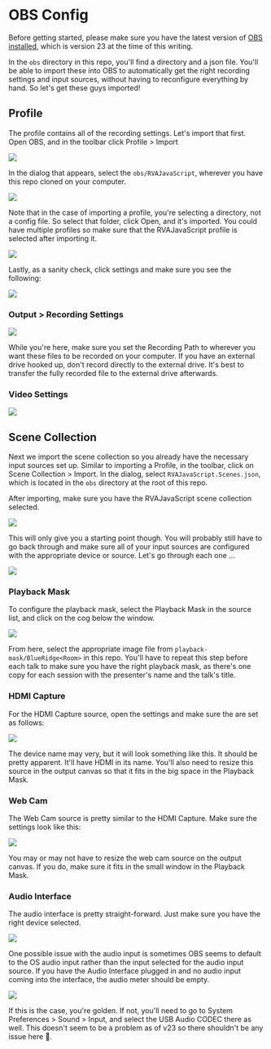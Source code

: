 # OBS Config

Before getting started, please make sure you have the latest version of [OBS installed](https://obsproject.com/download), which is version 23 at the time of this writing.

In the `obs` directory in this repo, you'll find a directory and a json file. You'll be able to import these into OBS to automatically get the right recording settings and input sources, without having to reconfigure everything by hand. So let's get these guys imported!

## Profile

The profile contains all of the recording settings. Let's import that first. Open OBS, and in the toolbar click Profile > Import

<div style="width: 500px;">
	<img src="./images/toolbar-profile-import.png" />
</div>

In the dialog that appears, select the `obs/RVAJavaScript`, wherever you have this repo cloned on your computer.

<div style="width: 400px;">
	<img src="./images/profile-import-dialog.png" />
</div>

Note that in the case of importing a profile, you're selecting a directory, not a config file. So select that folder, click Open, and it's imported. You could have multiple profiles so make sure that the RVAJavaScript profile is selected after importing it.

<div style="width: 400px;">
	<img src="./images/select-profile.png" />
</div>

Lastly, as a sanity check, click settings and make sure you see the following:

<div style="width: 300px;">
	<img src="./images/settings.png" />
</div>

### Output > Recording Settings

<div style="width: 600px;">
	<img src="./images/output-settings.png" />
</div>

While you're here, make sure you set the Recording Path to wherever you want these files to be recorded on your computer. If you have an external drive hooked up, don't record directly to the external drive. It's best to transfer the fully recorded file to the external drive afterwards.

### Video Settings

<div style="width: 600px;">
	<img src="./images/video-settings.png" />
</div>

## Scene Collection

Next we import the scene collection so you already have the necessary input sources set up. Similar to importing a Profile, in the toolbar, click on Scene Collection > Import. In the dialog, select `RVAJavaScript.Scenes.json`, which is located in the `obs` directory at the root of this repo.

After importing, make sure you have the RVAJavaScript scene collection selected.

<div style="width: 300px;">
	<img src="./images/select-scene.png" />
</div>

This will only give you a starting point though. You will probably still have to go back through and make sure all of your input sources are configured with the appropriate device or source. Let's go through each one ...

<div style="width: 600px;">
	<img src="./images/scene-sources.png" />
</div>

### Playback Mask

To configure the playback mask, select the Playback Mask in the source list, and click on the cog below the window.

<div style="width: 500px;">
	<img src="./images/playback-mask-config.png" />
</div>

From here, select the appropriate image file from `playback-mask/BlueRidge<Room>` in this repo. You'll have to repeat this step before each talk to make sure you have the right playback mask, as there's one copy for each session with the presenter's name and the talk's title.

### HDMI Capture

For the HDMI Capture source, open the settings and make sure the are set as follows:

<div style="width: 500px;">
	<img src="./images/hdmi-capture-config.png" />
</div>

The device name may very, but it will look something like this. It should be pretty apparent. It'll have HDMI in its name. You'll also need to resize this source in the output canvas so that it fits in the big space in the Playback Mask.

### Web Cam

The Web Cam source is pretty similar to the HDMI Capture. Make sure the settings look like this:

<div style="width: 500px;">
	<img src="./images/web-cam-config.png" />
</div>

You may or may not have to resize the web cam source on the output canvas. If you do, make sure it fits in the small window in the Playback Mask.

### Audio Interface

The audio interface is pretty straight-forward. Just make sure you have the right device selected.

<div style="width: 500px;">
	<img src="./images/audio-interface-config.png" />
</div>

One possible issue with the audio input is sometimes OBS seems to default to the OS audio input rather than the input selected for the audio input source. If you have the Audio Interface plugged in and no audio input coming into the interface, the audio meter should be empty.

<div style="width: 400px;">
	<img src="./images/audio-meter.png" />
</div>

If this is the case, you're golden. If not, you'll need to go to System Preferences > Sound > Input, and select the USB Audio CODEC there as well. This doesn't seem to be a problem as of v23 so there shouldn't be any issue here 🤞.
